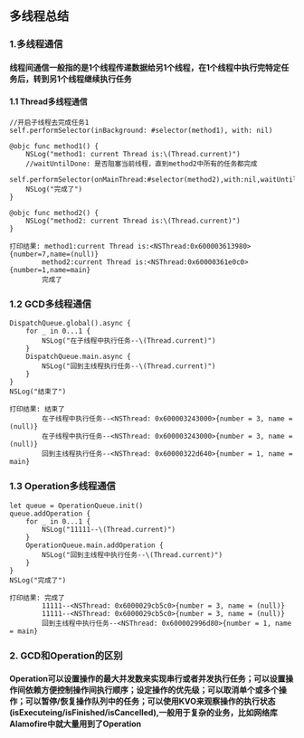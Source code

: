## 多线程总结
### 1.多线程通信
#### 线程间通信一般指的是1个线程传递数据给另1个线程，在1个线程中执行完特定任务后，转到另1个线程继续执行任务
#### 1.1 Thread多线程通信
    //开启子线程去完成任务1
    self.performSelector(inBackground: #selector(method1), with: nil)

    @objc func method1() {
        NSLog("method1: current Thread is:\(Thread.current)")
        //waitUntilDone: 是否阻塞当前线程，直到method2中所有的任务都完成
        self.performSelector(onMainThread:#selector(method2),with:nil,waitUntilDone:true)
        NSLog("完成了")
    }

    @objc func method2() {
        NSLog("method2: current Thread is:\(Thread.current)")
    }
     
    打印结果: method1:current Thread is:<NSThread:0x600003613980>{number=7,name=(null)}
            method2:current Thread is:<NSThread:0x60000361e0c0>{number=1,name=main}
            完成了
### 1.2 GCD多线程通信
    DispatchQueue.global().async {
        for _ in 0...1 {
            NSLog("在子线程中执行任务--\(Thread.current)")
        }
        DispatchQueue.main.async {
            NSLog("回到主线程执行任务--\(Thread.current)")
        }
    }
    NSLog("结束了")
    
    打印结果: 结束了
            在子线程中执行任务--<NSThread: 0x600003243000>{number = 3, name = (null)}
            在子线程中执行任务--<NSThread: 0x600003243000>{number = 3, name = (null)}
            回到主线程执行任务--<NSThread: 0x60000322d640>{number = 1, name = main}
        
### 1.3 Operation多线程通信
    let queue = OperationQueue.init()
    queue.addOperation {
        for _ in 0...1 {
            NSLog("11111--\(Thread.current)")
        }
        OperationQueue.main.addOperation {
            NSLog("回到主线程中执行任务--\(Thread.current)")
        }
    }
    NSLog("完成了")
    
    打印结果: 完成了
            11111--<NSThread: 0x6000029cb5c0>{number = 3, name = (null)}
            11111--<NSThread: 0x6000029cb5c0>{number = 3, name = (null)}
            回到主线程中执行任务--<NSThread: 0x600002996d80>{number = 1, name = main}
### 2. GCD和Operation的区别
#### Operation可以设置操作的最大并发数来实现串行或者并发执行任务；可以设置操作间依赖方便控制操作间执行顺序；设定操作的优先级；可以取消单个或多个操作；可以暂停/恢复操作队列中的任务；可以使用KVO来观察操作的执行状态(isExecuteing/isFinished/isCancelled),一般用于复杂的业务，比如网络库Alamofire中就大量用到了Operation


